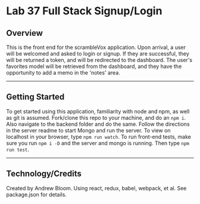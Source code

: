 # Lab 37 Full Stack Signup/Login

## Overview

This is the front end for the scrambleVox application. Upon arrival, a user will be welcomed and asked to login or signup. If they are successful, they will be returned a token, and will be redirected to the dashboard. The user's favorites model will be retrieved from the dashboard, and they have the opportunity to add a memo in the 'notes' area.

***
## Getting Started

To get started using this application, familiarity with node and npm, as well as git is assumed. Fork/clone this repo to your machine, and do an `npm i`. Also navigate to the backend folder and do the same. Follow the directions in the server readme to start Mongo and run the server. To view on localhost in your browser, type `npm run watch`. To run front-end tests, make sure you run `npm i -D` and the server and mongo is running. Then type `npm run test`. 
***
## Technology/Credits

Created by Andrew Bloom. Using react, redux, babel, webpack, et al. See package.json for details.

